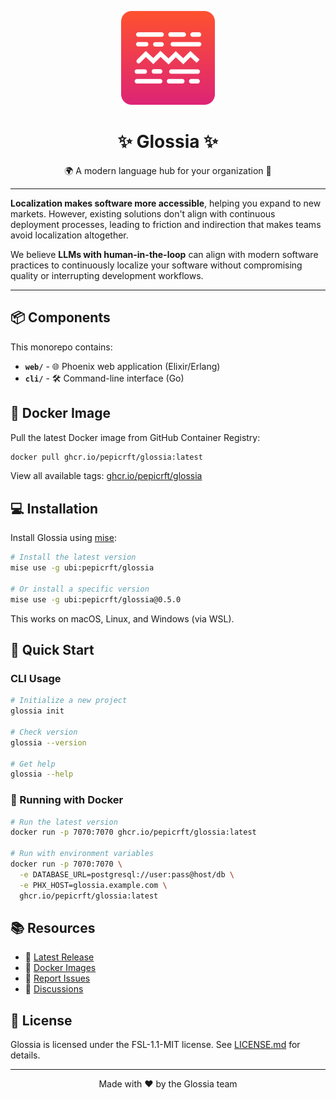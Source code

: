 <p align="center">
    <img  width="150" src="./logo.svg"/>
</p>
<h1 align="center">✨ Glossia ✨</h1>
<div align="center">
    <!-- Badges -->
</div>
<p align="center">
    🌍 A modern language hub for your organization 🚀
</p>

---

**Localization makes software more accessible**, helping you expand to new markets. However, existing solutions don't align with continuous deployment processes, leading to friction and indirection that makes teams avoid localization altogether.

We believe **LLMs with human-in-the-loop** can align with modern software practices to continuously localize your software without compromising quality or interrupting development workflows.

---

## 📦 Components

This monorepo contains:

- **`web/`** - 🌐 Phoenix web application (Elixir/Erlang)
- **`cli/`** - 🛠️ Command-line interface (Go)

## 🐳 Docker Image

Pull the latest Docker image from GitHub Container Registry:

```bash
docker pull ghcr.io/pepicrft/glossia:latest
```

View all available tags: [ghcr.io/pepicrft/glossia](https://github.com/pepicrft/glossia/pkgs/container/glossia)

## 💻 Installation

Install Glossia using [mise](https://mise.jdx.dev/):

```bash
# Install the latest version
mise use -g ubi:pepicrft/glossia

# Or install a specific version
mise use -g ubi:pepicrft/glossia@0.5.0
```

This works on macOS, Linux, and Windows (via WSL).

## 🚀 Quick Start

### CLI Usage

```bash
# Initialize a new project
glossia init

# Check version
glossia --version

# Get help
glossia --help
```

### 🐳 Running with Docker

```bash
# Run the latest version
docker run -p 7070:7070 ghcr.io/pepicrft/glossia:latest

# Run with environment variables
docker run -p 7070:7070 \
  -e DATABASE_URL=postgresql://user:pass@host/db \
  -e PHX_HOST=glossia.example.com \
  ghcr.io/pepicrft/glossia:latest
```

## 📚 Resources

- 🌟 [Latest Release](https://github.com/pepicrft/glossia/releases/latest)
- 🐳 [Docker Images](https://github.com/pepicrft/glossia/pkgs/container/glossia)
- 🐛 [Report Issues](https://github.com/pepicrft/glossia/issues)
- 💬 [Discussions](https://github.com/pepicrft/glossia/discussions)

## 📄 License

Glossia is licensed under the FSL-1.1-MIT license. See [LICENSE.md](./LICENSE.md) for details.

---

<p align="center">
    Made with ❤️ by the Glossia team
</p>